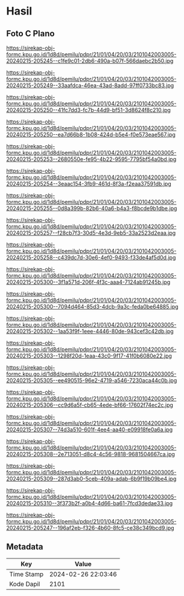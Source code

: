 # Hasil

## Foto C Plano

https://sirekap-obj-formc.kpu.go.id/1d8d/pemilu/pdpr/21/01/04/20/03/2101042003005-20240215-205245--c1fe9c01-2db6-490a-b07f-566daebc2b50.jpg

https://sirekap-obj-formc.kpu.go.id/1d8d/pemilu/pdpr/21/01/04/20/03/2101042003005-20240215-205249--33aafdca-46ea-43ad-8add-97ff0733bc83.jpg

https://sirekap-obj-formc.kpu.go.id/1d8d/pemilu/pdpr/21/01/04/20/03/2101042003005-20240215-205250--41fc7dd3-fc7b-44d9-bf51-3d8624f8c210.jpg

https://sirekap-obj-formc.kpu.go.id/1d8d/pemilu/pdpr/21/01/04/20/03/2101042003005-20240215-205250--ea7d66b8-1b08-424d-b5e4-f0e573eae567.jpg

https://sirekap-obj-formc.kpu.go.id/1d8d/pemilu/pdpr/21/01/04/20/03/2101042003005-20240215-205253--2680550e-fe95-4b22-9595-7795bf54a0bd.jpg

https://sirekap-obj-formc.kpu.go.id/1d8d/pemilu/pdpr/21/01/04/20/03/2101042003005-20240215-205254--3eaac154-3fb9-461d-8f3a-f2eaa37591db.jpg

https://sirekap-obj-formc.kpu.go.id/1d8d/pemilu/pdpr/21/01/04/20/03/2101042003005-20240215-205255--0d8a399b-82b6-40a6-b4a3-f8bcde9b1dbe.jpg

https://sirekap-obj-formc.kpu.go.id/1d8d/pemilu/pdpr/21/01/04/20/03/2101042003005-20240215-205257--f28cb7f3-30d5-4e3d-9eb5-33a2523d2eaa.jpg

https://sirekap-obj-formc.kpu.go.id/1d8d/pemilu/pdpr/21/01/04/20/03/2101042003005-20240215-205258--c439dc7d-30e6-4ef0-9493-f33de4af5d0d.jpg

https://sirekap-obj-formc.kpu.go.id/1d8d/pemilu/pdpr/21/01/04/20/03/2101042003005-20240215-205300--3f1a571d-206f-4f3c-aaa4-7124ab91245b.jpg

https://sirekap-obj-formc.kpu.go.id/1d8d/pemilu/pdpr/21/01/04/20/03/2101042003005-20240215-205300--7094d464-85d3-4dcb-9a3c-feda0be64885.jpg

https://sirekap-obj-formc.kpu.go.id/1d8d/pemilu/pdpr/21/01/04/20/03/2101042003005-20240215-205302--1aa53f9f-1eee-4446-80de-943cef3c42db.jpg

https://sirekap-obj-formc.kpu.go.id/1d8d/pemilu/pdpr/21/01/04/20/03/2101042003005-20240215-205303--1298f20d-1eaa-43c0-9f17-41f0b6080e22.jpg

https://sirekap-obj-formc.kpu.go.id/1d8d/pemilu/pdpr/21/01/04/20/03/2101042003005-20240215-205305--ee490515-96e2-4719-a546-7230aca44c0b.jpg

https://sirekap-obj-formc.kpu.go.id/1d8d/pemilu/pdpr/21/01/04/20/03/2101042003005-20240215-205306--cc9d6a5f-cb65-4ede-bf66-17602f74ec2c.jpg

https://sirekap-obj-formc.kpu.go.id/1d8d/pemilu/pdpr/21/01/04/20/03/2101042003005-20240215-205307--74d3a510-601f-4ee4-aa40-e09918fe0a6a.jpg

https://sirekap-obj-formc.kpu.go.id/1d8d/pemilu/pdpr/21/01/04/20/03/2101042003005-20240215-205308--2e713051-d8c4-4c56-9818-9681504667ca.jpg

https://sirekap-obj-formc.kpu.go.id/1d8d/pemilu/pdpr/21/01/04/20/03/2101042003005-20240215-205309--287d3ab0-5ceb-409a-adab-6b9f19b09be4.jpg

https://sirekap-obj-formc.kpu.go.id/1d8d/pemilu/pdpr/21/01/04/20/03/2101042003005-20240215-205310--3f373b2f-a0b4-4d66-ba61-7fcd3dedae33.jpg

https://sirekap-obj-formc.kpu.go.id/1d8d/pemilu/pdpr/21/01/04/20/03/2101042003005-20240215-205247--196af2eb-f326-4b60-8fc5-ce38c349bcd9.jpg


## Metadata

| Key        | Value               |
| ---------- | ------------------- |
| Time Stamp | 2024-02-26 22:03:46 |
| Kode Dapil | 2101                |



